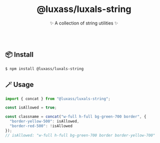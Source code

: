 <h1 align="center">@luxass/luxals-string</h1>

<p align="center">✨ A collection of string utilities ✨</p>
<br/>
<br/>

## 📦 Install

```shell
$ npm install @luxass/luxals-string
```

## 🪄 Usage

```ts
import { concat } from "@luxass/luxals-string";

const isAllowed = true;

const classname = concat("w-full h-full bg-green-700 border", {
  "border-yellow-500": isAllowed,
  "border-red-500": !isAllowed
});
// isAllowed: "w-full h-full bg-green-700 border border-yellow-700"
```
